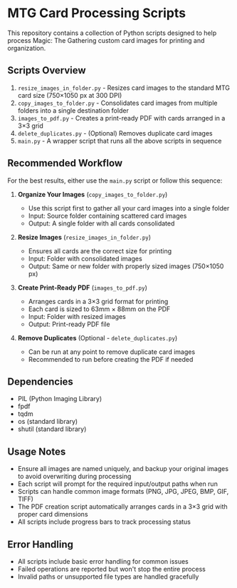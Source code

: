 # MTG Card Processing Scripts

This repository contains a collection of Python scripts designed to help process Magic: The Gathering custom card images for printing and organization.

## Scripts Overview

1. `resize_images_in_folder.py` - Resizes card images to the standard MTG card size (750×1050 px at 300 DPI)
2. `copy_images_to_folder.py` - Consolidates card images from multiple folders into a single destination folder
3. `images_to_pdf.py` - Creates a print-ready PDF with cards arranged in a 3×3 grid
4. `delete_duplicates.py` - (Optional) Removes duplicate card images
5. `main.py` - A wrapper script that runs all the above scripts in sequence

## Recommended Workflow

For the best results, either use the `main.py` script or follow this sequence:

1. **Organize Your Images** (`copy_images_to_folder.py`)
   - Use this script first to gather all your card images into a single folder
   - Input: Source folder containing scattered card images
   - Output: A single folder with all cards consolidated

2. **Resize Images** (`resize_images_in_folder.py`)
   - Ensures all cards are the correct size for printing
   - Input: Folder with consolidated images
   - Output: Same or new folder with properly sized images (750×1050 px)

3. **Create Print-Ready PDF** (`images_to_pdf.py`)
   - Arranges cards in a 3×3 grid format for printing
   - Each card is sized to 63mm × 88mm on the PDF
   - Input: Folder with resized images
   - Output: Print-ready PDF file

4. **Remove Duplicates** (Optional - `delete_duplicates.py`)
   - Can be run at any point to remove duplicate card images
   - Recommended to run before creating the PDF if needed

## Dependencies

- PIL (Python Imaging Library)
- fpdf
- tqdm
- os (standard library)
- shutil (standard library)

## Usage Notes

- Ensure all images are named uniquely, and backup your original images to avoid overwriting during processing
- Each script will prompt for the required input/output paths when run
- Scripts can handle common image formats (PNG, JPG, JPEG, BMP, GIF, TIFF)
- The PDF creation script automatically arranges cards in a 3×3 grid with proper card dimensions
- All scripts include progress bars to track processing status

## Error Handling

- All scripts include basic error handling for common issues
- Failed operations are reported but won't stop the entire process
- Invalid paths or unsupported file types are handled gracefully
